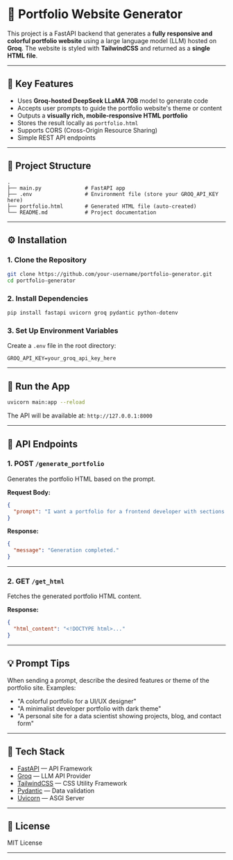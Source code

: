 # 🚀 Portfolio Website Generator

This project is a FastAPI backend that generates a **fully responsive and colorful portfolio website** using a large language model (LLM) hosted on **Groq**. The website is styled with **TailwindCSS** and returned as a **single HTML file**.

---

## 🧠 Key Features

* Uses **Groq-hosted DeepSeek LLaMA 70B** model to generate code
* Accepts user prompts to guide the portfolio website's theme or content
* Outputs a **visually rich, mobile-responsive HTML portfolio**
* Stores the result locally as `portfolio.html`
* Supports CORS (Cross-Origin Resource Sharing)
* Simple REST API endpoints

---

## 📁 Project Structure

```
.
├── main.py              # FastAPI app
├── .env                 # Environment file (store your GROQ_API_KEY here)
├── portfolio.html       # Generated HTML file (auto-created)
└── README.md            # Project documentation
```

---

## ⚙️ Installation

### 1. Clone the Repository

```bash
git clone https://github.com/your-username/portfolio-generator.git
cd portfolio-generator
```

### 2. Install Dependencies

```bash
pip install fastapi uvicorn groq pydantic python-dotenv
```

### 3. Set Up Environment Variables

Create a `.env` file in the root directory:

```env
GROQ_API_KEY=your_groq_api_key_here
```

---

## 🚀 Run the App

```bash
uvicorn main:app --reload
```

The API will be available at:
`http://127.0.0.1:8000`

---

## 🔌 API Endpoints

### 1. **POST** `/generate_portfolio`

Generates the portfolio HTML based on the prompt.

**Request Body:**

```json
{
  "prompt": "I want a portfolio for a frontend developer with sections for projects, skills, and contact."
}
```

**Response:**

```json
{
  "message": "Generation completed."
}
```

---

### 2. **GET** `/get_html`

Fetches the generated portfolio HTML content.

**Response:**

```json
{
  "html_content": "<!DOCTYPE html>..."
}
```

---

## 💡 Prompt Tips

When sending a prompt, describe the desired features or theme of the portfolio site. Examples:

* "A colorful portfolio for a UI/UX designer"
* "A minimalist developer portfolio with dark theme"
* "A personal site for a data scientist showing projects, blog, and contact form"

---

## 🚰 Tech Stack

* [FastAPI](https://fastapi.tiangolo.com/) — API Framework
* [Groq](https://groq.com/) — LLM API Provider
* [TailwindCSS](https://tailwindcss.com/) — CSS Utility Framework
* [Pydantic](https://docs.pydantic.dev/) — Data validation
* [Uvicorn](https://www.uvicorn.org/) — ASGI Server

---

## 📄 License

MIT License

---
